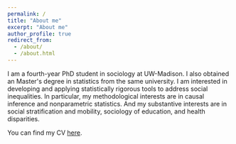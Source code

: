 ```yaml
---
permalink: /
title: "About me"
excerpt: "About me"
author_profile: true
redirect_from: 
  - /about/
  - /about.html
---
```



I am a fourth-year PhD student in sociology at UW-Madison. I also obtained an Master's degree in statistics from the same university. I am interested in developing and applying statistically rigorous tools to address social inequalities. In particular, my methodological interests are in causal inference and nonparametric statistics. And my substantive interests are in social stratification and mobility, sociology of education, and health disparities.

You can find my CV [here](https://ang-yu.github.io/files/MyCV.pdf).



